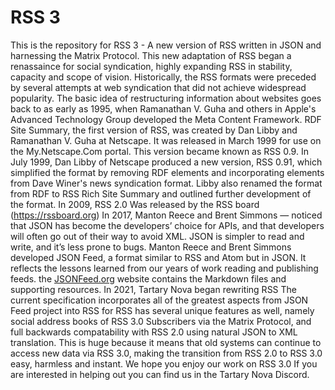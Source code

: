 # RSS 3
This is the repository for RSS 3 - A new version of RSS written in JSON and harnessing the Matrix Protocol. This new adaptation of RSS began a renassaince for social syndication, highly expanding RSS in stability, capacity and scope of vision. 
Historically, the RSS formats were preceded by several attempts at web syndication that did not achieve widespread popularity. The basic idea of restructuring information about websites goes back to as early as 1995, when Ramanathan V. Guha and others in Apple's Advanced Technology Group developed the Meta Content Framework. RDF Site Summary, the first version of RSS, was created by Dan Libby and Ramanathan V. Guha at Netscape. It was released in March 1999 for use on the My.Netscape.Com portal. This version became known as RSS 0.9. In July 1999, Dan Libby of Netscape produced a new version, RSS 0.91, which simplified the format by removing RDF elements and incorporating elements from Dave Winer's news syndication format. Libby also renamed the format from RDF to RSS Rich Site Summary and outlined further development of the format.
In 2009, RSS 2.0 Was released by the RSS board (https://rssboard.org)
In 2017, Manton Reece and Brent Simmons — noticed that JSON has become the developers’ choice for APIs, and that developers will often go out of their way to avoid XML. JSON is simpler to read and write, and it’s less prone to bugs. Manton Reece and Brent Simmons developed JSON Feed, a format similar to RSS and Atom but in JSON. It reflects the lessons learned from our years of work reading and publishing feeds.
the [JSONFeed.org](https://jsonfeed.org/) website contains the Markdown files and supporting resources.
In 2021, Tartary Nova began rewriting RSS 
The current specification incorporates all of the greatest aspects from JSON Feed project into RSS for RSS has several unique features as well, namely social address books of RSS 3.0 Subscribers via the Matrix Protocol, and full backwards compatability with RSS 2.0 using natural JSON to XML translation. This is huge because it means that old systems can continue to access new data via RSS 3.0, making the transition from RSS 2.0 to RSS 3.0 easy, harmless and instant.
We hope you enjoy our work on RSS 3.0 If you are interested in helping out you can find us in the Tartary Nova Discord.
